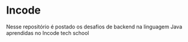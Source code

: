 # Incode
Nesse repositório é postado os desafios de backend na linguagem Java aprendidas no Incode tech school
